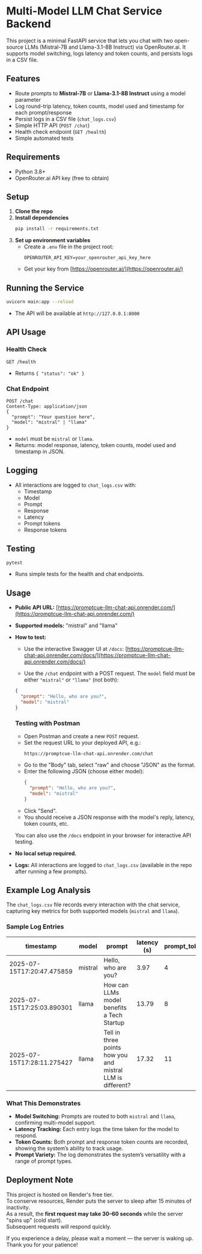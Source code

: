 # Multi-Model LLM Chat Service Backend
This project is a minimal FastAPI service that lets you chat with two open-source LLMs (Mistral-7B and Llama-3.1-8B Instruct) via OpenRouter.ai. It supports model switching, logs latency and token counts, and persists logs in a CSV file.

## Features
- Route prompts to **Mistral-7B** or **Llama-3.1-8B Instruct** using a model parameter
- Log round-trip latency, token counts, model used and timestamp for each prompt/response
- Persist logs in a CSV file (`chat_logs.csv`)
- Simple HTTP API (`POST /chat`)
- Health check endpoint (`GET /health`)
- Simple automated tests

## Requirements
- Python 3.8+
- OpenRouter.ai API key (free to obtain)

## Setup
1. **Clone the repo**
2. **Install dependencies**
   ```bash
   pip install -r requirements.txt
   ```
3. **Set up environment variables**
   - Create a `.env` file in the project root:
     ```
     OPENROUTER_API_KEY=your_openrouter_api_key_here
     ```
   - Get your key from [https://openrouter.ai/](https://openrouter.ai/)

## Running the Service
```bash
uvicorn main:app --reload
```
- The API will be available at `http://127.0.0.1:8000`

## API Usage
### Health Check
```http
GET /health
```
- Returns `{ "status": "ok" }`

### Chat Endpoint
```http
POST /chat
Content-Type: application/json
{
  "prompt": "Your question here",
  "model": "mistral" | "llama"
}
```
- `model` must be `mistral` or `llama`.
- Returns: model response, latency, token counts, model used and timestamp in JSON.

## Logging
- All interactions are logged to `chat_logs.csv` with:
  - Timestamp
  - Model
  - Prompt
  - Response
  - Latency
  - Prompt tokens
  - Response tokens

## Testing
```bash
pytest
```
- Runs simple tests for the health and chat endpoints.

## Usage

- **Public API URL:** [https://promptcue-llm-chat-api.onrender.com/](https://promptcue-llm-chat-api.onrender.com/)  
- **Supported models:** "mistral" and "llama"
- **How to test:**

  - Use the interactive Swagger UI at `/docs`:
  [https://promptcue-llm-chat-api.onrender.com/docs/](https://promptcue-llm-chat-api.onrender.com/docs/)
  
  - Use the `/chat` endpoint with a POST request. The `model` field must be either `"mistral"` or `"llama"` (not both):
  ```json
  {
    "prompt": "Hello, who are you?",
    "model": "mistral"
  }
  ```


  ### Testing with Postman

  - Open Postman and create a new `POST` request.
  - Set the request URL to your deployed API, e.g.:
     ```
     https://promptcue-llm-chat-api.onrender.com/chat
     ```
  - Go to the "Body" tab, select "raw" and choose "JSON" as the format.
  - Enter the following JSON (choose either model):
     ```json
     {
       "prompt": "Hello, who are you?",
       "model": "mistral"
     }
     ```
  - Click "Send".
  - You should receive a JSON response with the model's reply, latency, token counts, etc.

  You can also use the `/docs` endpoint in your browser for interactive API testing.
- **No local setup required.**
- **Logs:** All interactions are logged to `chat_logs.csv` (available in the repo after running a few prompts).


## Example Log Analysis

The `chat_logs.csv` file records every interaction with the chat service, capturing key metrics for both supported models (`mistral` and `llama`).


### Sample Log Entries

| timestamp                  | model    | prompt                                                      | latency (s) | prompt_tokens | response_tokens |
|----------------------------|----------|-------------------------------------------------------------|-------------|---------------|-----------------|
| 2025-07-15T17:20:47.475859 | mistral  | Hello, who are you?                                         | 3.97        | 4             | 47              |
| 2025-07-15T17:25:03.890301 | llama    | How can LLMs model benefits a Tech Startup                  | 13.79       | 8             | 446             |
| 2025-07-15T17:28:11.275427 | llama    | Tell in three points how you and mistral LLM is different?  | 17.32       | 11            | 258             |

### What This Demonstrates

- **Model Switching:** Prompts are routed to both `mistral` and `llama`, confirming multi-model support.
- **Latency Tracking:** Each entry logs the time taken for the model to respond.
- **Token Counts:** Both prompt and response token counts are recorded, showing the system’s ability to track usage.
- **Prompt Variety:** The log demonstrates the system’s versatility with a range of prompt types.

## Deployment Note

This project is hosted on Render's free tier.  
To conserve resources, Render puts the server to sleep after 15 minutes of inactivity.  
As a result, the **first request may take 30–60 seconds** while the server "spins up" (cold start).  
Subsequent requests will respond quickly.

If you experience a delay, please wait a moment — the server is waking up.  
Thank you for your patience!
